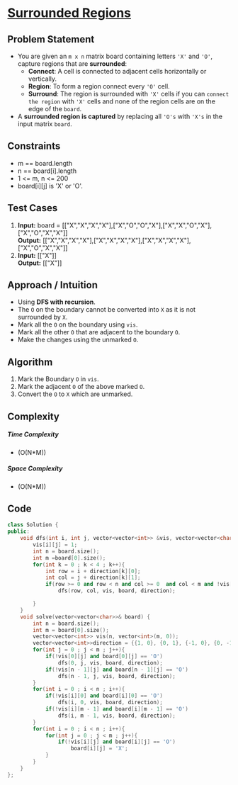 # [Surrounded Regions](https://leetcode.com/problems/surrounded-regions/description/)

## Problem Statement
- You are given an `m x n` matrix board containing letters `'X'` and `'O'`, capture regions that are **surrounded**:
    - **Connect**: A cell is connected to adjacent cells horizontally or vertically.
    - **Region**: To form a region connect every `'O'` cell.
    - **Surround**: The region is surrounded with   `'X'` cells if you can `connect the region` with `'X'` cells and none of the region cells are on the edge of the `board`.
- A **surrounded region is captured** by replacing all `'O's` with `'X's` in the input matrix `board`.


## Constraints
- m == board.length
- n == board[i].length
- 1 <= m, n <= 200
- board[i][j] is 'X' or 'O'.


## Test Cases
1. **Input:** board = \[["X","X","X","X"],["X","O","O","X"],["X","X","O","X"],["X","O","X","X"]] <br>
**Output:** \[["X","X","X","X"],["X","X","X","X"],["X","X","X","X"],["X","O","X","X"]]
2. **Input:** \[["X"]]<br>
**Output:** \[["X"]]



## Approach / Intuition 
- Using **DFS with recursion**.
- The `O` on the boundary cannot be converted into `X` as it is not surrounded by `X`.
- Mark all the `O` on the boundary using `vis`.
- Mark all the other `O` that are adjacent to the boundary `O`.
- Make the changes using the unmarked `O`.



## Algorithm 
1. Mark the Boundary `O` in `vis`.
2. Mark the adjacent `O` of the above marked `O`.
3. Convert the `O` to `X` which are unmarked.

## Complexity
##### Time Complexity
- \(O(N*M)\)
##### Space Complexity
- \(O(N*M)\)

## Code
```cpp
class Solution {
public:
    void dfs(int i, int j, vector<vector<int>> &vis, vector<vector<char>>& board, vector<vector<int>> &direction){
        vis[i][j] = 1;
        int n = board.size();
        int m =board[0].size();
        for(int k = 0 ; k < 4 ; k++){
            int row = i + direction[k][0];
            int col = j + direction[k][1];
            if(row >= 0 and row < n and col >= 0  and col < m and !vis[row][col] and board[row][col] == 'O')
                dfs(row, col, vis, board, direction);

        }
    }
    void solve(vector<vector<char>>& board) {
        int n = board.size();
        int m = board[0].size();
        vector<vector<int>> vis(n, vector<int>(m, 0));
        vector<vector<int>>direction = {{1, 0}, {0, 1}, {-1, 0}, {0, -1}};
        for(int j = 0 ; j < m ; j++){
            if(!vis[0][j] and board[0][j] == 'O')
                dfs(0, j, vis, board, direction);
            if(!vis[n - 1][j] and board[n - 1][j] == 'O')
                dfs(n - 1, j, vis, board, direction);
        }
        for(int i = 0 ; i < n ; i++){
            if(!vis[i][0] and board[i][0] == 'O')
                dfs(i, 0, vis, board, direction);
            if(!vis[i][m - 1] and board[i][m - 1] == 'O')
                dfs(i, m - 1, vis, board, direction);
        }
        for(int i = 0 ; i < n ; i++){
            for(int j = 0 ; j < m ; j++){
                if(!vis[i][j] and board[i][j] == 'O')
                    board[i][j] = 'X';
            }
        }
    }
};
```     